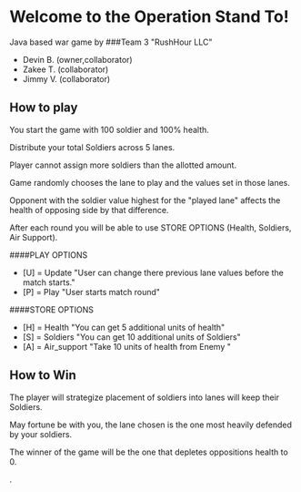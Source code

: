 # Welcome to the Operation Stand To!
Java based war game by
###Team 3 "RushHour LLC"
* Devin B. (owner,collaborator)
* Zakee T. (collaborator)
* Jimmy V. (collaborator)


## How to play
You start the game with 100 soldier and 100% health.

Distribute your total Soldiers across 5 lanes.

Player cannot assign more soldiers than the allotted amount.

Game randomly chooses the lane to play and the values set in those lanes.

Opponent with the soldier value highest for the "played lane" affects the health of opposing side by that difference.

After each round you will be able to use STORE OPTIONS (Health, Soldiers, Air Support).


####PLAY OPTIONS
- [U] = Update "User can change there previous lane values before the match starts."
- [P] = Play   "User starts match round"


####STORE OPTIONS
- [H] = Health    "You can get 5 additional units of health"
- [S] = Soldiers     "You can get 10 additional units of Soldiers"
- [A] = Air_support       "Take 10 units of  health from Enemy "

## How to Win


The player will strategize placement of soldiers into lanes will keep their Soldiers.

May fortune be with you, the lane chosen is the one most heavily defended by your soldiers.

The winner of the game will be the one that depletes oppositions health to 0.

.




